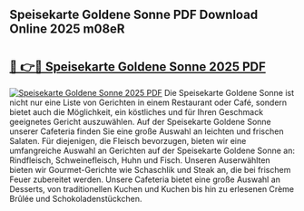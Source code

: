## Speisekarte Goldene Sonne PDF Download Online 2025 m08eR

# <h2><a href="http://gcd3ell.nevu.top/?p=Speisekarte+Goldene+Sonne">🔗 👉🔴 Speisekarte Goldene Sonne 2025 PDF</a></h2>

[![Speisekarte Goldene Sonne 2025 PDF](https://i.imgur.com/dBaPXMq.png)](http://gcd3ell.nevu.top/?p=Speisekarte+Goldene+Sonne)
Die Speisekarte Goldene Sonne ist nicht nur eine Liste von Gerichten in einem Restaurant oder Café, sondern bietet auch die Möglichkeit, ein köstliches und für Ihren Geschmack geeignetes Gericht auszuwählen. Auf der Speisekarte Goldene Sonne unserer Cafeteria finden Sie eine große Auswahl an leichten und frischen Salaten. Für diejenigen, die Fleisch bevorzugen, bieten wir eine umfangreiche Auswahl an Gerichten auf der Speisekarte Goldene Sonne an: Rindfleisch, Schweinefleisch, Huhn und Fisch. Unseren Auserwählten bieten wir Gourmet-Gerichte wie Schaschlik und Steak an, die bei frischem Feuer zubereitet werden. Unsere Cafeteria bietet eine große Auswahl an Desserts, von traditionellen Kuchen und Kuchen bis hin zu erlesenen Crème Brûlée und Schokoladenstückchen.
